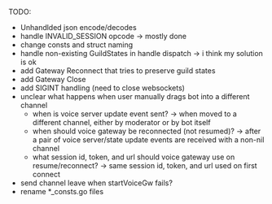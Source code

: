 TODO:
- Unhandlded json encode/decodes
- handle INVALID_SESSION opcode -> mostly done
- change consts and struct naming
- handle non-existing GuildStates in handle dispatch -> i think my solution is ok
- add Gateway Reconnect that tries to preserve guild states
- add Gateway Close
- add SIGINT handling (need to close websockets)
- unclear what happens when user manually drags bot into a different channel
    - when is voice server update event sent? -> when moved to a different channel, either by moderator or by bot itself
    - when should voice gateway be reconnected (not resumed)? -> after a pair of voice server/state update events are received with a non-nil channel
    - what session id, token, and url should voice gateway use on resume/reconnect? -> same session id, token, and url used on first connect
- send channel leave when startVoiceGw fails?
- rename *_consts.go files

